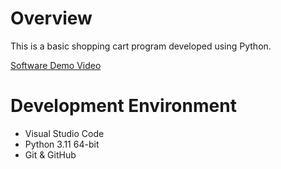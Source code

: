 # Overview
This is a basic shopping cart program developed using Python.

[Software Demo Video](https://www.youtube.com/watch?v=hvWG7JymAVY)

# Development Environment
* Visual Studio Code
* Python 3.11 64-bit
* Git & GitHub